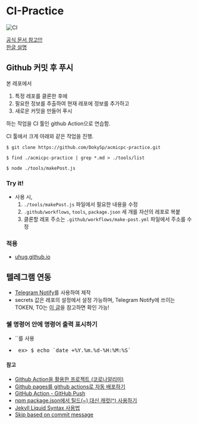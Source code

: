 # CI-Practice
![CI](https://github.com/uhug/acmicpc-wiki/workflows/CI/badge.svg)

[공식 문서 참고!!!](https://help.github.com/en/actions/reference/workflow-syntax-for-github-actions)<br>
[한글 설명](https://blog.outsider.ne.kr/1415)

## Github 커밋 후 푸시
본 레포에서
 1. 특정 레포를 클론한 후에
 2. 필요한 정보를 추출하여 현재 레포에 정보를 추가하고
 3. 새로운 커밋을 만들어 푸시

하는 작업을 CI 툴인 github Action으로 연습함.

CI 툴에서 크게 아래와 같은 작업을 진행.

```shell
$ git clone https://github.com/DokySp/acmicpc-practice.git

$ find ./acmicpc-practice | grep *.md > ./tools/list

$ node ./tools/makePost.js
```

### Try it!
 - 사용 시,
    1. `./tools/makePost.js` 파일에서 필요한 내용을 수정
    2. `.github/workflows`, `tools`, `package.json` 세 개를 자산의 레포로 복붙
    3. 클론할 레포 주소는 `.github/workflows/make-post.yml` 파일에서 주소를 수정

### 적용
 - [uhug.github.io](https://github.com/uhug/uhug.github.io)

## 텔레그램 연동
 - [Telegram Notify]()를 사용하여 제작
 - secrets 값은 레포의 설정에서 설정 가능하며, Telegram Notify에 쓰이는 TOKEN, TO는 [이 글](https://gabrielkim.tistory.com/entry/Telegram-Bot-Token-%EB%B0%8F-Chat-Id-%EC%96%BB%EA%B8%B0)을 참고하면 확인 가능!

### 쉘 명령어 안에 명령어 출력 표시하기
 - \`\`를 사용
 - <pre> ex> $ echo `date +%Y.%m.%d-%H:%M:%S` </pre>

#### 참고
 - [Github Action을 활용한 프로젝트 (코로나알리미)](https://blog.naver.com/pjt3591oo/221841602490)
 - [Github pages를 github actions로 자동 배포하기](https://ohseunghyeon.github.io/blogging/deploying-github-pages-with-github-actions/)
 - [GitHub Action - GitHub Push](https://github.com/marketplace/actions/github-push)
 - [npm package.json에서 틸드(~) 대신 캐럿(^) 사용하기](https://blog.outsider.ne.kr/1041)
 - [Jekyll Liquid Syntax 사용법](https://gloriajun.github.io/etc/2017/04/11/github-blog-liquid-syntax.html)
 - [Skip based on commit message](https://github.com/marketplace/actions/skip-based-on-commit-message)
